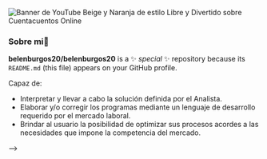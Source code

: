 

 ![Banner de YouTube Beige y Naranja de estilo Libre y Divertido sobre Cuentacuentos Online](https://github.com/belenburgos20/belenburgos20/assets/167141409/c0414532-a2f6-42a1-9830-de08638dd630)

### Sobre mi👋
**belenburgos20/belenburgos20** is a ✨ _special_ ✨ repository because its `README.md` (this file) appears on your GitHub profile.

Capaz de:
- Interpretar y llevar a cabo la solución definida por el Analista.
- Elaborar y/o corregir los programas mediante un lenguaje de desarrollo requerido por el mercado laboral.
- Brindar al usuario la posibilidad de optimizar sus procesos acordes a las necesidades que impone la competencia del mercado.



-->
